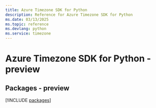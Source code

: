 ```yaml
---
title: Azure Timezone SDK for Python
description: Reference for Azure Timezone SDK for Python
ms.date: 03/13/2025
ms.topic: reference
ms.devlang: python
ms.service: timezone
---
```

# Azure Timezone SDK for Python - preview
## Packages - preview
[!INCLUDE [packages](timezone-index.md)]